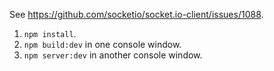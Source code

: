 See https://github.com/socketio/socket.io-client/issues/1088. 

1. `npm install`.
2. `npm build:dev` in one console window.
3. `npm server:dev` in another console window.
